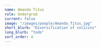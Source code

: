 ```yaml
---
name: Amanda Titus
role: Undergrad
current: false
image: "/images/people/Amanda_Titus.jpg"
short_blurb: "Diversification of colicins"
long_blurb: "todo"
sort_order: 4
---
```

